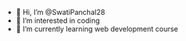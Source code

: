 - 👋 Hi, I’m @SwatiPanchal28
- 👀 I’m interested in coding 
- 🌱 I’m currently learning web development course

<!---
SwatiPanchal28/SwatiPanchal28 is a ✨ special ✨ repository because its `README.md` (this file) appears on your GitHub profile.
You can click the Preview link to take a look at your changes.
--->
